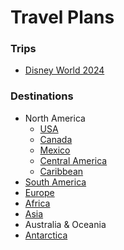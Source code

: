 # Travel Plans


### Trips

- [Disney World 2024](https://github.com/asemanko/travel-plans/blob/master/trip/2024/disney-world/disney-world-2024.md)


### Destinations

- North America
  - [USA](https://github.com/asemanko/travel-plans/blob/master/destination/north-america/usa/usa.md)
  - [Canada](https://github.com/asemanko/travel-plans/blob/master/destination/north-america/canada/canada.md)
  - [Mexico](https://github.com/asemanko/travel-plans/blob/master/destination/north-america/mexico/mexico.md)
  - [Central America](https://github.com/asemanko/travel-plans/blob/master/destination/north-america/central-america/central-america.md)
  - [Caribbean](https://github.com/asemanko/travel-plans/blob/master/destination/north-america/caribbean/caribbean.md)
- [South America](https://github.com/asemanko/travel-plans/blob/master/destination/south-america/south-america.md)
- [Europe](https://github.com/asemanko/travel-plans/blob/master/destination/europe/europe.md)
- [Africa](https://github.com/asemanko/travel-plans/blob/master/destination/africa/africa.md)
- [Asia](https://github.com/asemanko/travel-plans/blob/master/destination/asia/asia.md)
- Australia & Oceania
- [Antarctica](https://github.com/asemanko/travel-plans/blob/master/destination/antarctica/antarctica.md)


